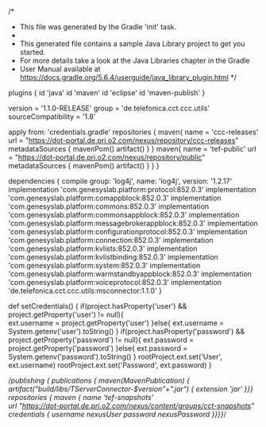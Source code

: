 /*
 * This file was generated by the Gradle 'init' task.
 *
 * This generated file contains a sample Java Library project to get you started.
 * For more details take a look at the Java Libraries chapter in the Gradle
 * User Manual available at https://docs.gradle.org/5.6.4/userguide/java_library_plugin.html
 */

plugins {
    id 'java'
    id 'maven'
    id 'eclipse'
    id 'maven-publish'
}

version = '1.1.0-RELEASE'
group = 'de.telefonica.cct.ccc.utils'
sourceCompatibility = '1.8'

apply from: 'credentials.gradle'
repositories {
    maven{
    	name = 'ccc-releases'
    	url = "https://dot-portal.de.pri.o2.com/nexus/repository/ccc-releases"
		metadataSources {
			mavenPom()
			artifact()
		}
    }
    maven{
    	name = 'tef-public'
    	url = "https://dot-portal.de.pri.o2.com/nexus/repository/public"
		metadataSources {
			mavenPom()
			artifact()
		}
    }
}

dependencies {
    compile group: 'log4j', name: 'log4j', version: '1.2.17'
	implementation 'com.genesyslab.platform:protocol:852.0.3'
    implementation 'com.genesyslab.platform:comappblock:852.0.3'
    implementation 'com.genesyslab.platform:commons:852.0.3'
    implementation 'com.genesyslab.platform:commonsappblock:852.0.3'
    implementation 'com.genesyslab.platform:messagebrokerappblock:852.0.3'
    implementation 'com.genesyslab.platform:configurationprotocol:852.0.3'
    implementation 'com.genesyslab.platform:connection:852.0.3'
    implementation 'com.genesyslab.platform:kvlists:852.0.3'
    implementation 'com.genesyslab.platform:kvlistbinding:852.0.3'
    implementation 'com.genesyslab.platform:system:852.0.3'
    implementation 'com.genesyslab.platform:warmstandbyappblock:852.0.3'
    implementation 'com.genesyslab.platform:voiceprotocol:852.0.3'
	implementation 'de.telefonica.cct.ccc.utils:msconnector:1.1.0'
}


def setCredentials() {
    if(project.hasProperty('user') &&  project.getProperty('user') != null){		
        ext.username = project.getProperty('user')
    }else{
        ext.username =  System.getenv('user').toString()
    }
    if(project.hasProperty('password') &&  project.getProperty('password') != null){
        ext.password = project.getProperty('password')
    }else{
        ext.password =  System.getenv('password').toString()
    }
    rootProject.ext.set('User', ext.username)
    rootProject.ext.set('Password', ext.password)
}

/*publishing {
    publications {
        maven(MavenPublication) {
            artifact("build/libs/TServerConnector-$version"+".jar") {
                extension 'jar'
            }}}
    repositories {
        maven {
            name 'tef-snapshots'            
            url "https://dot-portal.de.pri.o2.com/nexus/content/groups/cct-snapshots"
            credentials {
                username nexusUser
                password nexusPassword
            }}}}*/
